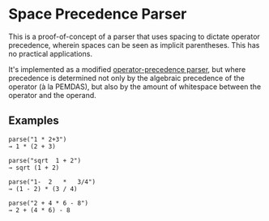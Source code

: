 # Space Precedence Parser

This is a proof-of-concept of a parser that uses spacing to dictate operator precedence, wherein spaces can be seen as implicit parentheses. This has no practical applications. 

It's implemented as a modified [operator-precedence parser](https://en.wikipedia.org/wiki/Operator-precedence_parser), but where precedence is determined not only by the algebraic precedence of the operator (à la PEMDAS), but also by the amount of whitespace between the operator and the operand. 


## Examples

```
parse("1 * 2+3")
→ 1 * (2 + 3)

parse("sqrt  1 + 2")
→ sqrt (1 + 2)

parse("1-  2   *   3/4")
→ (1 - 2) * (3 / 4)

parse("2 + 4 * 6 - 8")
→ 2 + (4 * 6) - 8
```
